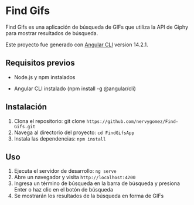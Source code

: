 # Find Gifs

Find Gifs es una aplicación de búsqueda de GIFs que utiliza la API de Giphy para mostrar resultados de búsqueda.

Este proyecto fue generado con [Angular CLI](https://github.com/angular/angular-cli) version 14.2.1.

## Requisitos previos

- Node.js y npm instalados

- Angular CLI instalado (npm install -g @angular/cli)

## Instalación

1. Clona el repositorio: git clone `https://github.com/nervygomez/Find-Gifs.git`
2. Navega al directorio del proyecto: `cd FindGifsApp`
3. Instala las dependencias: `npm install`

## Uso

 1. Ejecuta el servidor de desarrollo: `ng serve`
 2. Abre un navegador y visita `http://localhost:4200`
 3. Ingresa un término de búsqueda en la barra de búsqueda y presiona Enter o haz clic en el botón de búsqueda
 4. Se mostrarán los resultados de la búsqueda en forma de GIFs
